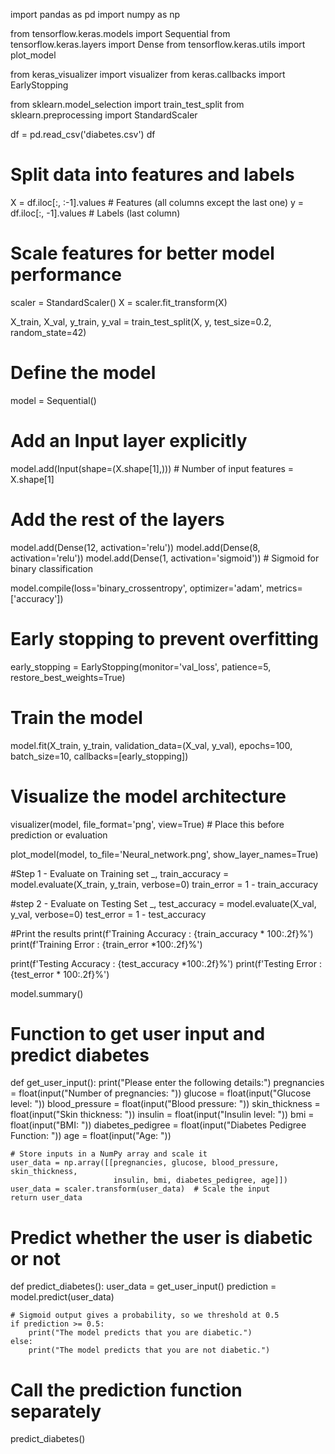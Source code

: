 import pandas as pd
import numpy as np

from tensorflow.keras.models import Sequential
from tensorflow.keras.layers import Dense
from tensorflow.keras.utils import plot_model

from keras_visualizer import visualizer
from keras.callbacks import EarlyStopping

from sklearn.model_selection import train_test_split
from sklearn.preprocessing import StandardScaler

df = pd.read_csv('diabetes.csv')
df

# Split data into features and labels
X = df.iloc[:, :-1].values  # Features (all columns except the last one)
y = df.iloc[:, -1].values   # Labels (last column)

# Scale features for better model performance
scaler = StandardScaler()
X = scaler.fit_transform(X)

X_train, X_val, y_train, y_val = train_test_split(X, y, test_size=0.2, random_state=42)

# Define the model
model = Sequential()
# Add an Input layer explicitly
model.add(Input(shape=(X.shape[1],)))  # Number of input features = X.shape[1]

# Add the rest of the layers
model.add(Dense(12, activation='relu'))
model.add(Dense(8, activation='relu'))
model.add(Dense(1, activation='sigmoid'))  # Sigmoid for binary classification

model.compile(loss='binary_crossentropy', optimizer='adam', metrics=['accuracy'])

# Early stopping to prevent overfitting
early_stopping = EarlyStopping(monitor='val_loss', patience=5, restore_best_weights=True)

# Train the model
model.fit(X_train, y_train, validation_data=(X_val, y_val), epochs=100, batch_size=10, callbacks=[early_stopping])

# Visualize the model architecture
visualizer(model, file_format='png', view=True)  # Place this before prediction or evaluation

plot_model(model, to_file='Neural_network.png', show_layer_names=True)

#Step 1 - Evaluate on Training set
_, train_accuracy = model.evaluate(X_train, y_train, verbose=0)
train_error = 1 - train_accuracy

#step 2 - Evaluate on Testing Set
_, test_accuracy = model.evaluate(X_val, y_val, verbose=0)
test_error = 1 -  test_accuracy

#Print the results
print(f'Training Accuracy : {train_accuracy * 100:.2f}%')
print(f'Training Error : {train_error *100:.2f}%')

print(f'Testing Accuracy : {test_accuracy *100:.2f}%')
print(f'Testing Error : {test_error * 100:.2f}%')

model.summary()

# Function to get user input and predict diabetes
def get_user_input():
    print("Please enter the following details:")
    pregnancies = float(input("Number of pregnancies: "))
    glucose = float(input("Glucose level: "))
    blood_pressure = float(input("Blood pressure: "))
    skin_thickness = float(input("Skin thickness: "))
    insulin = float(input("Insulin level: "))
    bmi = float(input("BMI: "))
    diabetes_pedigree = float(input("Diabetes Pedigree Function: "))
    age = float(input("Age: "))

    # Store inputs in a NumPy array and scale it
    user_data = np.array([[pregnancies, glucose, blood_pressure, skin_thickness, 
                           insulin, bmi, diabetes_pedigree, age]])
    user_data = scaler.transform(user_data)  # Scale the input
    return user_data

# Predict whether the user is diabetic or not
def predict_diabetes():
    user_data = get_user_input()
    prediction = model.predict(user_data)

    # Sigmoid output gives a probability, so we threshold at 0.5
    if prediction >= 0.5:
        print("The model predicts that you are diabetic.")
    else:
        print("The model predicts that you are not diabetic.")

# Call the prediction function separately
predict_diabetes()
